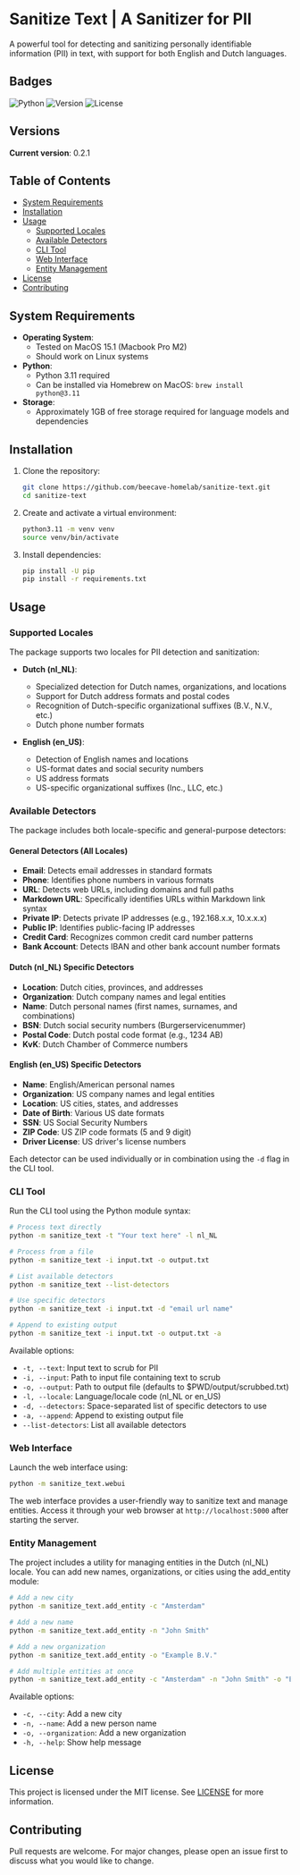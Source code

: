 # Sanitize Text | A Sanitizer for PII

A powerful tool for detecting and sanitizing personally identifiable information (PII) in text, with support for both English and Dutch languages.

## Badges

![Python](https://img.shields.io/badge/Python-3.11-green)
![Version](https://img.shields.io/badge/version-0.2.1-blue)
![License](https://img.shields.io/badge/license-MIT-yellow)

## Versions

**Current version**: 0.2.1

## Table of Contents

- [System Requirements](#system-requirements)
- [Installation](#installation)
- [Usage](#usage)
  - [Supported Locales](#supported-locales)
  - [Available Detectors](#available-detectors)
  - [CLI Tool](#cli-tool)
  - [Web Interface](#web-interface)
  - [Entity Management](#entity-management)
- [License](#license)
- [Contributing](#contributing)

## System Requirements

- **Operating System**:
  - Tested on MacOS 15.1 (Macbook Pro M2)
  - Should work on Linux systems
- **Python**:
  - Python 3.11 required
  - Can be installed via Homebrew on MacOS: `brew install python@3.11`
- **Storage**:
  - Approximately 1GB of free storage required for language models and dependencies

## Installation

1. Clone the repository:

   ```bash
   git clone https://github.com/beecave-homelab/sanitize-text.git
   cd sanitize-text
   ```

2. Create and activate a virtual environment:

   ```bash
   python3.11 -m venv venv
   source venv/bin/activate
   ```

3. Install dependencies:

   ```bash
   pip install -U pip
   pip install -r requirements.txt
   ```

## Usage

### Supported Locales

The package supports two locales for PII detection and sanitization:

- **Dutch (nl_NL)**:
  - Specialized detection for Dutch names, organizations, and locations
  - Support for Dutch address formats and postal codes
  - Recognition of Dutch-specific organizational suffixes (B.V., N.V., etc.)
  - Dutch phone number formats

- **English (en_US)**:
  - Detection of English names and locations
  - US-format dates and social security numbers
  - US address formats
  - US-specific organizational suffixes (Inc., LLC, etc.)

### Available Detectors

The package includes both locale-specific and general-purpose detectors:

#### General Detectors (All Locales)

- **Email**: Detects email addresses in standard formats
- **Phone**: Identifies phone numbers in various formats
- **URL**: Detects web URLs, including domains and full paths
- **Markdown URL**: Specifically identifies URLs within Markdown link syntax
- **Private IP**: Detects private IP addresses (e.g., 192.168.x.x, 10.x.x.x)
- **Public IP**: Identifies public-facing IP addresses
- **Credit Card**: Recognizes common credit card number patterns
- **Bank Account**: Detects IBAN and other bank account number formats

#### Dutch (nl_NL) Specific Detectors

- **Location**: Dutch cities, provinces, and addresses
- **Organization**: Dutch company names and legal entities
- **Name**: Dutch personal names (first names, surnames, and combinations)
- **BSN**: Dutch social security numbers (Burgerservicenummer)
- **Postal Code**: Dutch postal code format (e.g., 1234 AB)
- **KvK**: Dutch Chamber of Commerce numbers

#### English (en_US) Specific Detectors

- **Name**: English/American personal names
- **Organization**: US company names and legal entities
- **Location**: US cities, states, and addresses
- **Date of Birth**: Various US date formats
- **SSN**: US Social Security Numbers
- **ZIP Code**: US ZIP code formats (5 and 9 digit)
- **Driver License**: US driver's license numbers

Each detector can be used individually or in combination using the `-d` flag in the CLI tool.

### CLI Tool

Run the CLI tool using the Python module syntax:

```bash
# Process text directly
python -m sanitize_text -t "Your text here" -l nl_NL

# Process from a file
python -m sanitize_text -i input.txt -o output.txt

# List available detectors
python -m sanitize_text --list-detectors

# Use specific detectors
python -m sanitize_text -i input.txt -d "email url name"

# Append to existing output
python -m sanitize_text -i input.txt -o output.txt -a
```

Available options:

- `-t, --text`: Input text to scrub for PII
- `-i, --input`: Path to input file containing text to scrub
- `-o, --output`: Path to output file (defaults to $PWD/output/scrubbed.txt)
- `-l, --locale`: Language/locale code (nl_NL or en_US)
- `-d, --detectors`: Space-separated list of specific detectors to use
- `-a, --append`: Append to existing output file
- `--list-detectors`: List all available detectors

### Web Interface

Launch the web interface using:

```bash
python -m sanitize_text.webui
```

The web interface provides a user-friendly way to sanitize text and manage entities. Access it through your web browser at `http://localhost:5000` after starting the server.

### Entity Management

The project includes a utility for managing entities in the Dutch (nl_NL) locale. You can add new names, organizations, or cities using the add_entity module:

```bash
# Add a new city
python -m sanitize_text.add_entity -c "Amsterdam"

# Add a new name
python -m sanitize_text.add_entity -n "John Smith"

# Add a new organization
python -m sanitize_text.add_entity -o "Example B.V."

# Add multiple entities at once
python -m sanitize_text.add_entity -c "Amsterdam" -n "John Smith" -o "Example B.V."
```

Available options:

- `-c, --city`: Add a new city
- `-n, --name`: Add a new person name
- `-o, --organization`: Add a new organization
- `-h, --help`: Show help message

## License

This project is licensed under the MIT license. See [LICENSE](LICENSE) for more information.

## Contributing

Pull requests are welcome. For major changes, please open an issue first to discuss what you would like to change.
